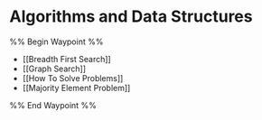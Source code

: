 # Algorithms and Data Structures

%% Begin Waypoint %%
- [[Breadth First Search]]
- [[Graph Search]]
- [[How To Solve Problems]]
- [[Majority Element Problem]]

%% End Waypoint %%